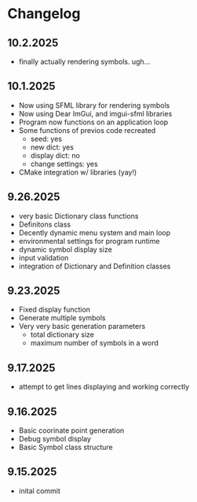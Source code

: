 # Changelog

## 10.2.2025

- finally actually rendering symbols. ugh...

## 10.1.2025

- Now using SFML library for rendering symbols
- Now using Dear ImGui, and imgui-sfml libraries
- Program now functions on an application loop
- Some functions of previos code recreated
  - seed: yes
  - new dict: yes
  - display dict: no
  - change settings: yes
- CMake integration w/ libraries (yay!)

## 9.26.2025

- very basic Dictionary class functions
- Definitons class
- Decently dynamic menu system and main loop
- environmental settings for program runtime
- dynamic symbol display size
- input validation
- integration of Dictionary and Definition classes

## 9.23.2025

- Fixed display function
- Generate multiple symbols
- Very very basic generation parameters
  - total dictionary size
  - maximum number of symbols in a word

## 9.17.2025

- attempt to get lines displaying and working correctly

## 9.16.2025

- Basic coorinate point generation
- Debug symbol display
- Basic Symbol class structure

## 9.15.2025

- inital commit
